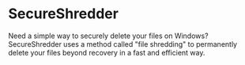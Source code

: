 # SecureShredder

Need a simple way to securely delete your files on Windows? SecureShredder uses a method called "file shredding" to permanently delete your files beyond recovery in a fast and efficient way.
